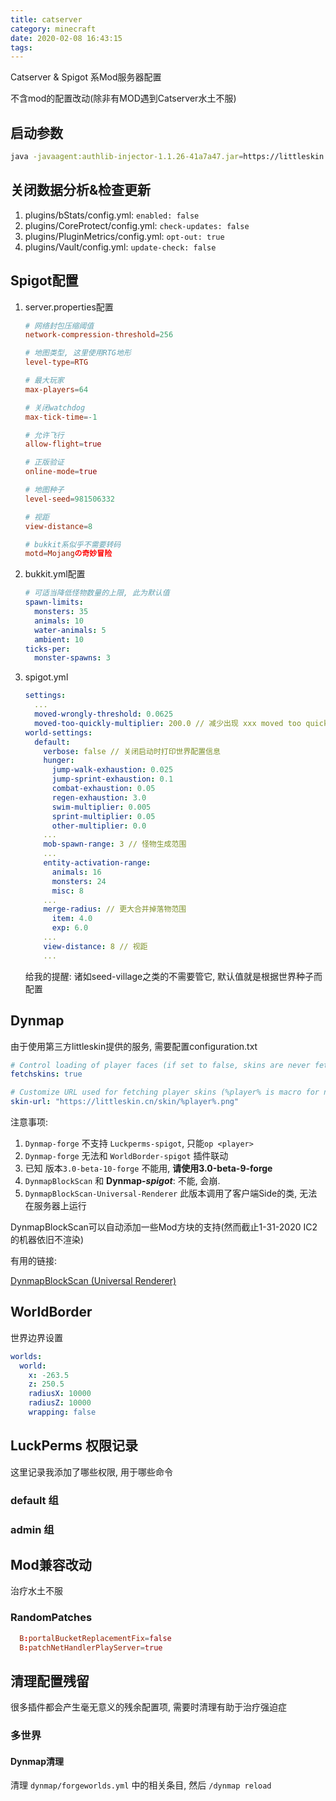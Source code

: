 ```yaml
---
title: catserver
category: minecraft
date: 2020-02-08 16:43:15
tags:
---
```


Catserver & Spigot 系Mod服务器配置

不含mod的配置改动(除非有MOD遇到Catserver水土不服)

<!-- more -->

## 启动参数

```bash catserver/start.sh
java -javaagent:authlib-injector-1.1.26-41a7a47.jar=https://littleskin.cn/api/yggdrasil -XX:+UnlockExperimentalVMOptions -XX:+UseG1GC -XX:G1NewSizePercent=20 -XX:G1ReservePercent=20 -XX:MaxGCPauseMillis=50 -XX:G1HeapRegionSize=16M -XX:-UseAdaptiveSizePolicy -XX:-OmitStackTraceInFastThrow -Xmn128m -Xmx2048m -jar CatServer-a9501ab-async.jar nogui --tweakClass net.minecraftforge.fml.common.launcher.FMLServerTweaker
```

## 关闭数据分析&检查更新

1. plugins/bStats/config.yml: `enabled: false`
2. plugins/CoreProtect/config.yml: `check-updates: false`
3. plugins/PluginMetrics/config.yml: `opt-out: true`
4. plugins/Vault/config.yml: `update-check: false`

## Spigot配置

1. server.properties配置

   ```conf catserver/server.properties
   # 网络封包压缩阈值
   network-compression-threshold=256

   # 地图类型, 这里使用RTG地形
   level-type=RTG
   
   # 最大玩家
   max-players=64
   
   # 关闭watchdog
   max-tick-time=-1
   
   # 允许飞行
   allow-flight=true
   
   # 正版验证
   online-mode=true
   
   # 地图种子
   level-seed=981506332
   
   # 视距
   view-distance=8
   
   # bukkit系似乎不需要转码
   motd=Mojangの奇妙冒险
   ```

2. bukkit.yml配置

   ```yml catserver/bukkit.yml
   # 可适当降低怪物数量的上限, 此为默认值
   spawn-limits:
     monsters: 35
     animals: 10
     water-animals: 5
     ambient: 10
   ticks-per:
     monster-spawns: 3
   ```

3. spigot.yml

   ```yml catserver/spigot.yml
   settings:
     ...
     moved-wrongly-threshold: 0.0625
     moved-too-quickly-multiplier: 200.0 // 减少出现 xxx moved too quickly! 的几率
   world-settings:
     default:
       verbose: false // 关闭启动时打印世界配置信息
       hunger:
         jump-walk-exhaustion: 0.025
         jump-sprint-exhaustion: 0.1
         combat-exhaustion: 0.05
         regen-exhaustion: 3.0
         swim-multiplier: 0.005
         sprint-multiplier: 0.05
         other-multiplier: 0.0
       ...
       mob-spawn-range: 3 // 怪物生成范围
       ...
       entity-activation-range:
         animals: 16
         monsters: 24
         misc: 8
       ...
       merge-radius: // 更大合并掉落物范围
         item: 4.0
         exp: 6.0
       ...
       view-distance: 8 // 视距
       ...

   ```

   给我的提醒: 诸如seed-village之类的不需要管它, 默认值就是根据世界种子而配置

## Dynmap

由于使用第三方littleskin提供的服务, 需要配置configuration.txt

```yml catserver/dynmap/configuration.txt
# Control loading of player faces (if set to false, skins are never fetched)
fetchskins: true

# Customize URL used for fetching player skins (%player% is macro for name)
skin-url: "https://littleskin.cn/skin/%player%.png"
```

注意事项:

1. `Dynmap-forge` 不支持 `Luckperms-spigot`, 只能`op <player>`
2. `Dynmap-forge` 无法和 `WorldBorder-spigot` 插件联动
3. 已知 版本`3.0-beta-10-forge` 不能用, **请使用3.0-beta-9-forge**
4. `DynmapBlockScan` 和 **Dynmap-_spigot_**: 不能, 会崩.
5. `DynmapBlockScan-Universal-Renderer` 此版本调用了客户端Side的类, 无法在服务器上运行

DynmapBlockScan可以自动添加一些Mod方块的支持(然而截止1-31-2020 IC2的机器依旧不渲染)

有用的链接:

[DynmapBlockScan (Universal Renderer)](https://github.com/LolHens/DynmapBlockScan/tree/universal-renderer)

## WorldBorder

世界边界设置

```yml config/WorldBorder/config.yml
worlds:
  world:
    x: -263.5
    z: 250.5
    radiusX: 10000
    radiusZ: 10000
    wrapping: false
```
## LuckPerms 权限记录

这里记录我添加了哪些权限, 用于哪些命令

### default 组

### admin 组

## Mod兼容改动

治疗水土不服

### RandomPatches

```conf catserver/config/randompatches.cfg
  B:portalBucketReplacementFix=false
  B:patchNetHandlerPlayServer=true
```

## 清理配置残留

很多插件都会产生毫无意义的残余配置项, 需要时清理有助于治疗强迫症

### 多世界

#### Dynmap清理

清理 `dynmap/forgeworlds.yml` 中的相关条目, 然后 `/dynmap reload`
